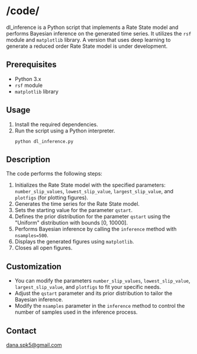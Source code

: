 # /code/

dl_inference is a Python script that implements a Rate State model and performs Bayesian inference on the generated time series. It utilizes the `rsf` module and `matplotlib` library. A version that uses deep learning to generate a reduced order Rate State model is under development.

## Prerequisites
- Python 3.x
- `rsf` module
- `matplotlib` library

## Usage
1. Install the required dependencies.
2. Run the script using a Python interpreter.
    ```shell
    python dl_inference.py
    ```

## Description
The code performs the following steps:

1. Initializes the Rate State model with the specified parameters: `number_slip_values`, `lowest_slip_value`, `largest_slip_value`, and `plotfigs` (for plotting figures).
2. Generates the time series for the Rate State model.
3. Sets the starting value for the parameter `qstart`.
4. Defines the prior distribution for the parameter `qstart` using the "Uniform" distribution with bounds [0, 10000].
5. Performs Bayesian inference by calling the `inference` method with `nsamples=500`.
6. Displays the generated figures using `matplotlib`.
7. Closes all open figures.

## Customization
- You can modify the parameters `number_slip_values`, `lowest_slip_value`, `largest_slip_value`, and `plotfigs` to fit your specific needs.
- Adjust the `qstart` parameter and its prior distribution to tailor the Bayesian inference.
- Modify the `nsamples` parameter in the `inference` method to control the number of samples used in the inference process.

## Contact
dana.spk5@gmail.com